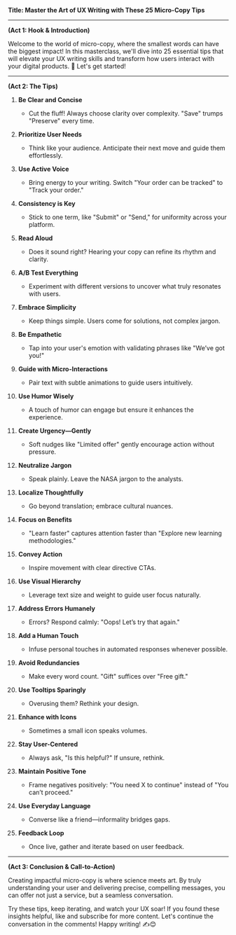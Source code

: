 **Title: Master the Art of UX Writing with These 25 Micro-Copy Tips**

---

**(Act 1: Hook & Introduction)**

Welcome to the world of micro-copy, where the smallest words can have the biggest impact! In this masterclass, we'll dive into 25 essential tips that will elevate your UX writing skills and transform how users interact with your digital products. 🎯 Let's get started!

---

**(Act 2: The Tips)**

1. **Be Clear and Concise**
   - Cut the fluff! Always choose clarity over complexity. "Save" trumps "Preserve" every time.

2. **Prioritize User Needs**
   - Think like your audience. Anticipate their next move and guide them effortlessly.

3. **Use Active Voice**
   - Bring energy to your writing. Switch "Your order can be tracked" to "Track your order."

4. **Consistency is Key**
   - Stick to one term, like "Submit" or "Send," for uniformity across your platform.

5. **Read Aloud**
   - Does it sound right? Hearing your copy can refine its rhythm and clarity.

6. **A/B Test Everything**
   - Experiment with different versions to uncover what truly resonates with users.

7. **Embrace Simplicity**
   - Keep things simple. Users come for solutions, not complex jargon.

8. **Be Empathetic**
   - Tap into your user's emotion with validating phrases like "We’ve got you!"

9. **Guide with Micro-Interactions**
   - Pair text with subtle animations to guide users intuitively.

10. **Use Humor Wisely**
    - A touch of humor can engage but ensure it enhances the experience.

11. **Create Urgency—Gently**
    - Soft nudges like "Limited offer" gently encourage action without pressure.

12. **Neutralize Jargon**
    - Speak plainly. Leave the NASA jargon to the analysts.

13. **Localize Thoughtfully**
    - Go beyond translation; embrace cultural nuances.

14. **Focus on Benefits**
    - "Learn faster" captures attention faster than "Explore new learning methodologies."

15. **Convey Action**
    - Inspire movement with clear directive CTAs.

16. **Use Visual Hierarchy**
    - Leverage text size and weight to guide user focus naturally.

17. **Address Errors Humanely**
    - Errors? Respond calmly: "Oops! Let’s try that again."

18. **Add a Human Touch**
    - Infuse personal touches in automated responses whenever possible.

19. **Avoid Redundancies**
    - Make every word count. "Gift" suffices over "Free gift."

20. **Use Tooltips Sparingly**
    - Overusing them? Rethink your design.

21. **Enhance with Icons**
    - Sometimes a small icon speaks volumes.

22. **Stay User-Centered**
    - Always ask, "Is this helpful?" If unsure, rethink.

23. **Maintain Positive Tone**
    - Frame negatives positively: "You need X to continue" instead of "You can’t proceed."

24. **Use Everyday Language**
    - Converse like a friend—informality bridges gaps.

25. **Feedback Loop**
    - Once live, gather and iterate based on user feedback.

---

**(Act 3: Conclusion & Call-to-Action)**

Creating impactful micro-copy is where science meets art. By truly understanding your user and delivering precise, compelling messages, you can offer not just a service, but a seamless conversation.

Try these tips, keep iterating, and watch your UX soar! If you found these insights helpful, like and subscribe for more content. Let's continue the conversation in the comments! Happy writing! ✍️😊